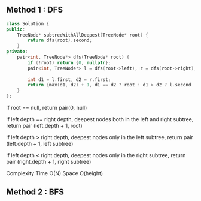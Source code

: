 ## Method 1 : DFS
```cpp
class Solution {
public:
    TreeNode* subtreeWithAllDeepest(TreeNode* root) {
        return dfs(root).second;
    }
private:
    pair<int, TreeNode*> dfs(TreeNode* root) {
        if (!root) return {0, nullptr};
        pair<int, TreeNode*> l = dfs(root->left), r = dfs(root->right);
        
        int d1 = l.first, d2 = r.first;
        return {max(d1, d2) + 1, d1 == d2 ? root : d1 > d2 ? l.second : r.second};
    }
};
```

if root == null,
return pair(0, null)

if left depth == right depth,
deepest nodes both in the left and right subtree,
return pair (left.depth + 1, root)

if left depth > right depth,
deepest nodes only in the left subtree,
return pair (left.depth + 1, left subtree)

if left depth < right depth,
deepest nodes only in the right subtree,
return pair (right.depth + 1, right subtree)


Complexity
Time O(N)
Space O(height)

## Method 2 : BFS